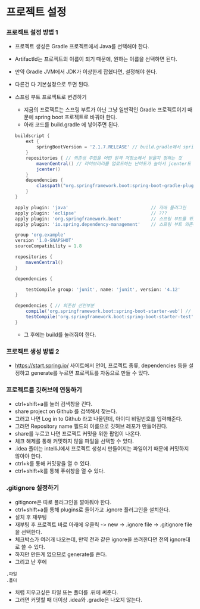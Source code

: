 # 프로젝트 설정

### 프로젝트 설정 방법 1

- 프로젝트 생성은 Gradle 프로젝트에서 Java를 선택해야 한다.

- ArtifactId는 프로젝트의 이름이 되기 때문에, 원하는 이름을 선택하면 된다.

- 만약 Gradle JVM에서 JDK가 이상한게 잡혔다면, 설정해야 한다.

- 다른건 다 기본설정으로 두면 된다.

- 스프링 부트 프로젝트로 변경하기

  - 지금의 프로젝트는 스프링 부트가 아닌 그냥 일반적인 Gradle 프로젝트이기 때문에 spring boot 프로젝트로 바꿔야 한다.
  - 아래 코드를 build.gradle 에 넣어주면 된다.

  ```gradle
  buildscript {
      ext {
          springBootVersion = '2.1.7.RELEASE' // build.gradle에서 springBootVersion을 전역변수로 설정하고, 그 값을 저장한다는 의미
      }
      repositories { // 의존성 주입을 어떤 원격 저장소에서 받을지 정하는 것
          mavenCentral() // 라이브러리를 업로드하는 난이도가 높아서 jcenter도 많이 쓰인다.
          jcenter()
      }
      dependencies {
          classpath("org.springframework.boot:spring-boot-gradle-plugin:${springBootVersion}")
      }
  }
  
  apply plugin: 'java'                               // 자바 플러그인
  apply plugin: 'eclipse'                            // ???
  apply plugin: 'org.springframework.boot'           // 스프링 부트를 위한 필수적인 플러그인
  apply plugin: 'io.spring.dependency-management'    // 스프링 부트 의존성 관리 플러그인
  
  group 'org.example'
  version '1.0-SNAPSHOT'
  sourceCompatibility = 1.8
  
  repositories {
      mavenCentral()
  }
  
  dependencies {
  
      testCompile group: 'junit', name: 'junit', version: '4.12'
  }
  
  dependencies { // 의존성 선언부분
      compile('org.springframework.boot:spring-boot-starter-web') // 버전을 명시할 수 있지만 하면 안된다. 위에서 선언한 전역변수를 버전으로 가지게 하기 위해서
      testCompile('org.springframework.boot:spring-boot-starter-test')
  }
  ```

  - 그 후에는 build를 눌러줘야 한다.

### 프로젝트 생성 방법 2

- https://start.spring.io/ 사이트에서 언어, 프로젝트 종류, dependencies 등을 설정하고 generate를 누르면 프로젝트를 자동으로 만들 수 있다.

### 프로젝트를 깃허브에 연동하기

- ctrl+shift+a를 눌러 검색창을 킨다.
- share project on Github 를 검색해서 찾는다.
- 그러고 나면 Log in to Github 라고 나올텐데, 아이디 비밀번호를 입력해준다.
- 그러면 Repository name 필드의 이름으로 깃허브 레포가 만들어진다.
- share를 누르고 나면 프로젝트 커밋을 위한 팝업이 나온다.
- 체크 해제를 통해 커밋하지 않을 파일을 선택할 수 있다.
- .idea 폴더는 intelliJ에서 프로젝트 생성시 만들어지는 파일이기 때문에 커밋하지 않아야 한다.
- ctrl+k를 통해 커밋창을 열 수 있다.
- ctrl+shift+k를 통해 푸쉬창을 열 수 있다.

### .gitignore 설정하기

- gitignore은 따로 플러그인을 깔아줘야 한다.
- ctrl+shift+a를 통해 plugins로 들어가고 .ignore 플러그인을 설치한다.
- 설치 후 재부팅
- 재부팅 후 프로젝트 바로 아래에 우클릭 -> new -> .ignore file -> .gitignore file을 선택한다.
- 체크박스가 여러개 나오는데, 만약 전과 같은 ignore을 쓰려한다면 전의 ignore대로 쓸 수 있다.
- 하지만 만든게 없으므로 generate를 쓴다.
- 그리고 난 후에

```
.파일
.폴더
```

- 처럼 지우고싶은 파일 또는 폴더를 .뒤에 써준다.
- 그러면 커밋할 때 더이상 .idea와 .gradle은 나오지 않는다.